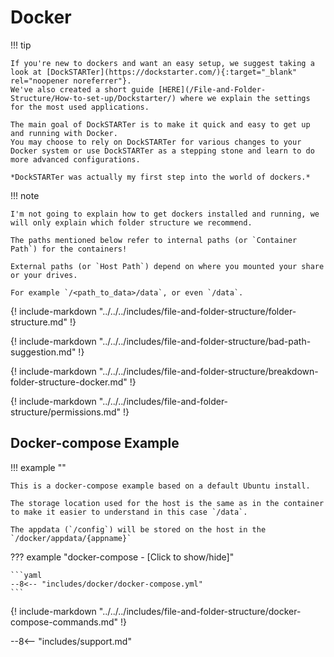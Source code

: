 # Docker

!!! tip

    If you're new to dockers and want an easy setup, we suggest taking a look at [DockSTARTer](https://dockstarter.com/){:target="_blank" rel="noopener noreferrer"}.
    We've also created a short guide [HERE](/File-and-Folder-Structure/How-to-set-up/Dockstarter/) where we explain the settings for the most used applications.

    The main goal of DockSTARTer is to make it quick and easy to get up and running with Docker.
    You may choose to rely on DockSTARTer for various changes to your Docker system or use DockSTARTer as a stepping stone and learn to do more advanced configurations.

    *DockSTARTer was actually my first step into the world of dockers.*

!!! note

    I'm not going to explain how to get dockers installed and running, we will only explain which folder structure we recommend.

    The paths mentioned below refer to internal paths (or `Container Path`) for the containers!

    External paths (or `Host Path`) depend on where you mounted your share or your drives.

    For example `/<path_to_data>/data`, or even `/data`.

{! include-markdown "../../../includes/file-and-folder-structure/folder-structure.md" !}

{! include-markdown "../../../includes/file-and-folder-structure/bad-path-suggestion.md" !}

{! include-markdown "../../../includes/file-and-folder-structure/breakdown-folder-structure-docker.md" !}

{! include-markdown "../../../includes/file-and-folder-structure/permissions.md" !}

## Docker-compose Example

!!! example ""

    This is a docker-compose example based on a default Ubuntu install.

    The storage location used for the host is the same as in the container to make it easier to understand in this case `/data`.

    The appdata (`/config`) will be stored on the host in the `/docker/appdata/{appname}`

??? example "docker-compose - [Click to show/hide]"

    ```yaml
    --8<-- "includes/docker/docker-compose.yml"
    ```

{! include-markdown "../../../includes/file-and-folder-structure/docker-compose-commands.md" !}

--8<-- "includes/support.md"
